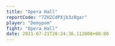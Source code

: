 ```yaml
---
title: "Opera Hall"
reportCode: "7ZH2CdPXjb3z8gar"
player: "Demypom"
fight: "Opera Hall"
date: 2021-07-21T20:24:36.112000+00:00
---
```

